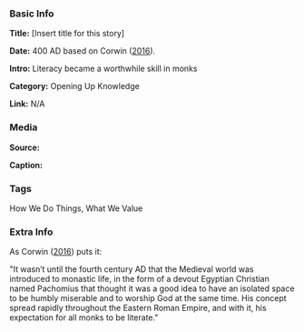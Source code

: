 ### Basic Info

**Title:** 
[Insert title for this story]

**Date:** 
400 AD based on Corwin ([2016](https://sites.dartmouth.edu/ancientbooks/2016/05/24/medieval-book-production-and-monastic-life/)).

**Intro:** 
Literacy became a worthwhile skill in monks

**Category:** 
Opening Up Knowledge

**Link:** 
N/A

### Media

**Source:** 

**Caption:** 

### Tags

How We Do Things, What We Value

### Extra Info

As Corwin ([2016](https://sites.dartmouth.edu/ancientbooks/2016/05/24/medieval-book-production-and-monastic-life/)) puts it:

"It wasn’t until the fourth century AD that the Medieval world was introduced to monastic life, in the form of a devout Egyptian Christian named Pachomius that thought it was a good idea to have an isolated space to be humbly miserable and to worship God at the same time. His concept spread rapidly throughout the Eastern Roman Empire, and with it, his expectation for all monks to be literate."
